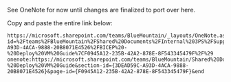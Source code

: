See OneNote for now until changes are finalized to port over here.

Copy and paste the entire link below:

```
https://microsoft.sharepoint.com/teams/BlueMountain/_layouts/OneNote.aspx?id=%2Fteams%2FBlueMountain%2FShared%20Documents%2FInternal%203PS%2FSupplier%20Documentation%2FSupplier%20Documentation&wd=target%28How%20To.one%7C3DEAD59C-A93D-4ACA-9888-20B8071E4526%2FBICEP%20-%20Deploy%20VM%20Guide%7CF0945A12-235B-42A2-878E-8F543345479F%2F%29
onenote:https://microsoft.sharepoint.com/teams/BlueMountain/Shared%20Documents/Internal%203PS/Supplier%20Documentation/Supplier%20Documentation/How%20To.one#BICEP%20-%20Deploy%20VM%20Guide&section-id={3DEAD59C-A93D-4ACA-9888-20B8071E4526}&page-id={F0945A12-235B-42A2-878E-8F543345479F}&end
```
